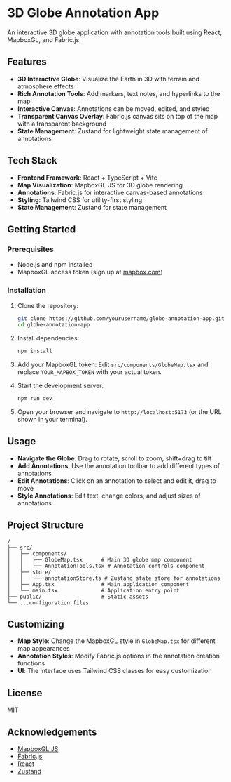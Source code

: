 # 3D Globe Annotation App

An interactive 3D globe application with annotation tools built using React, MapboxGL, and Fabric.js.

## Features

- **3D Interactive Globe**: Visualize the Earth in 3D with terrain and atmosphere effects
- **Rich Annotation Tools**: Add markers, text notes, and hyperlinks to the map
- **Interactive Canvas**: Annotations can be moved, edited, and styled
- **Transparent Canvas Overlay**: Fabric.js canvas sits on top of the map with a transparent background
- **State Management**: Zustand for lightweight state management of annotations

## Tech Stack

- **Frontend Framework**: React + TypeScript + Vite
- **Map Visualization**: MapboxGL JS for 3D globe rendering
- **Annotations**: Fabric.js for interactive canvas-based annotations
- **Styling**: Tailwind CSS for utility-first styling
- **State Management**: Zustand for state management

## Getting Started

### Prerequisites

- Node.js and npm installed
- MapboxGL access token (sign up at [mapbox.com](https://www.mapbox.com/))

### Installation

1. Clone the repository:
   ```bash
   git clone https://github.com/yourusername/globe-annotation-app.git
   cd globe-annotation-app
   ```

2. Install dependencies:
   ```bash
   npm install
   ```

3. Add your MapboxGL token:
   Edit `src/components/GlobeMap.tsx` and replace `YOUR_MAPBOX_TOKEN` with your actual token.

4. Start the development server:
   ```bash
   npm run dev
   ```

5. Open your browser and navigate to `http://localhost:5173` (or the URL shown in your terminal).

## Usage

- **Navigate the Globe**: Drag to rotate, scroll to zoom, shift+drag to tilt
- **Add Annotations**: Use the annotation toolbar to add different types of annotations
- **Edit Annotations**: Click on an annotation to select and edit it, drag to move
- **Style Annotations**: Edit text, change colors, and adjust sizes of annotations

## Project Structure

```
/
├── src/
│   ├── components/
│   │   ├── GlobeMap.tsx      # Main 3D globe map component
│   │   └── AnnotationTools.tsx # Annotation controls component
│   ├── store/
│   │   └── annotationStore.ts # Zustand state store for annotations
│   ├── App.tsx               # Main application component
│   └── main.tsx              # Application entry point
├── public/                   # Static assets
└── ...configuration files
```

## Customizing

- **Map Style**: Change the MapboxGL style in `GlobeMap.tsx` for different map appearances
- **Annotation Styles**: Modify Fabric.js options in the annotation creation functions
- **UI**: The interface uses Tailwind CSS classes for easy customization

## License

MIT

## Acknowledgements

- [MapboxGL JS](https://docs.mapbox.com/mapbox-gl-js/api/)
- [Fabric.js](http://fabricjs.com/)
- [React](https://react.dev/)
- [Zustand](https://github.com/pmndrs/zustand)
